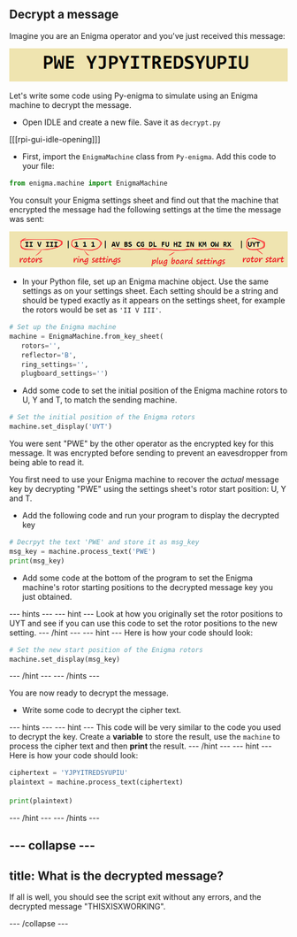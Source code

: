 ## Decrypt a message

Imagine you are an Enigma operator and you've just received this message:

![Encrypted message](images/encrypted-message.png)

Let's write some code using Py-enigma to simulate using an Enigma machine to decrypt the message.

+ Open IDLE and create a new file. Save it as `decrypt.py`

[[[rpi-gui-idle-opening]]]

+ First, import the `EnigmaMachine` class from `Py-enigma`. Add this code to your file:

```python
from enigma.machine import EnigmaMachine
```

You consult your Enigma settings sheet and find out that the machine that encrypted the message had the following settings at the time the message was sent:

![Decrypt settings](images/decrypt-settings.png)

+ In your Python file, set up an Enigma machine object. Use the same settings as on your settings sheet. Each setting should be a string and should be typed exactly as it appears on the settings sheet, for example the rotors would be set as `'II V III'`.

```python
# Set up the Enigma machine
machine = EnigmaMachine.from_key_sheet(
   rotors='',
   reflector='B',
   ring_settings='',
   plugboard_settings='')
```

+ Add some code to set the initial position of the Enigma machine rotors to U, Y and T, to match the sending machine.

```python
# Set the initial position of the Enigma rotors
machine.set_display('UYT')
```

You were sent "PWE" by the other operator as the encrypted key for this message. It was encrypted before sending to prevent an eavesdropper from being able to read it.

You first need to use your Enigma machine to recover the _actual_ message key by decrypting "PWE" using the settings sheet's rotor start position: U, Y and T.

+ Add the following code and run your program to display the decrypted key

```python
# Decrpyt the text 'PWE' and store it as msg_key
msg_key = machine.process_text('PWE')
print(msg_key)
```

+ Add some code at the bottom of the program to set the Enigma machine's rotor starting positions to the decrypted message key you just obtained.

--- hints ---
--- hint ---
Look at how you originally set the rotor positions to UYT and see if you can use this code to set the rotor positions to the new setting.
--- /hint ---
--- hint ---
Here is how your code should look:

```python
# Set the new start position of the Enigma rotors
machine.set_display(msg_key)
```
--- /hint ---
--- /hints ---

You are now ready to decrypt the message.

+ Write some code to decrypt the cipher text.

--- hints ---
--- hint ---
This code will be very similar to the code you used to decrypt the key. Create a **variable** to store the result, use the `machine` to process the cipher text and then **print** the result.
--- /hint ---
--- hint ---
Here is how your code should look:

```python
ciphertext = 'YJPYITREDSYUPIU'
plaintext = machine.process_text(ciphertext)

print(plaintext)
```
--- /hint ---
--- /hints ---

--- collapse ---
---
title: What is the decrypted message?
---
If all is well, you should see the script exit without any errors, and the decrypted message "THISXISXWORKING".

--- /collapse ---
